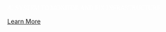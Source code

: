 <p style="color: white !important; font-family: Raleway !important; margin: 0 0 10px 0; padding: 0 !important; font-weight:500 !important; font-style: normal !important;" class="headline-text">AI SYSTEM TO MONITOR AND FIX INFRASTRUCTURE</p>

[Learn More]({{#makeLink}}./landing.html?product_path=./products/monboss.md&menu_path=.menus/en{{/makeLink}})